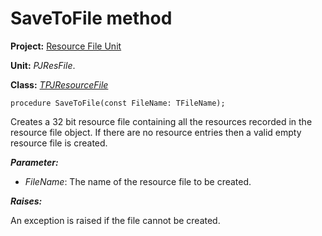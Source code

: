 <a href='Hidden comment: 
$Rev$
$Date$
'></a>

# SaveToFile method #

**Project:** [Resource File Unit](ResFileUnit.md)

**Unit:** _PJResFile_.

**Class:** _[TPJResourceFile](TPJResourceFile.md)_

```
procedure SaveToFile(const FileName: TFileName);
```

Creates a 32 bit resource file containing all the resources recorded in the resource file object. If there are no resource entries then a valid empty resource file is created.

**_Parameter:_**

  * _FileName_: The name of the resource file to be created.

**_Raises:_**

An exception is raised if the file cannot be created.